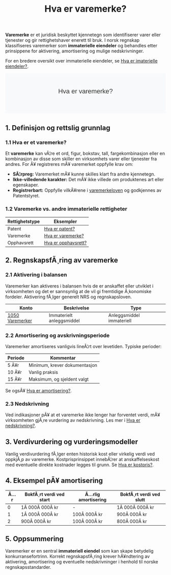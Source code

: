 ﻿---
title: "Hva er varemerke?"
meta_title: "Hva er varemerke?"
meta_description: '**Varemerke** er et juridisk beskyttet kjennetegn som identifiserer varer eller tjenester og gir rettighetshaver enerett til bruk. I norsk regnskap klassifisere...'
slug: hva-er-varemerke
type: blog
layout: pages/single
---

**Varemerke** er et juridisk beskyttet kjennetegn som identifiserer varer eller tjenester og gir rettighetshaver enerett til bruk. I norsk regnskap klassifiseres varemerker som **immaterielle eiendeler** og behandles etter prinsippene for aktivering, amortisering og mulige nedskrivninger.

For en bredere oversikt over immaterielle eiendeler, se [Hva er imaterielle eiendeler?](/blogs/regnskap/hva-er-imaterielle-eiendeler "Hva er Imaterielle Eiendeler? Komplett Guide til Immaterielle Verdier i Regnskap").

![Hva er varemerke?](hva-er-varemerke-image.svg)

## 1. Definisjon og rettslig grunnlag

### 1.1 Hva er et varemerke?

Et **varemerke** kan vÃ¦re et ord, figur, bokstav, tall, fargekombinasjon eller en kombinasjon av disse som skiller en virksomhets varer eller tjenester fra andres. For Ã¥ registreres mÃ¥ varemerket oppfylle krav om:

* **SÃ¦rpreg:** Varemerket mÃ¥ kunne skilles klart fra andre kjennetegn.
* **Ikke-villedende karakter:** Det mÃ¥ ikke villede om produktenes art eller egenskaper.
* **Registrerbart:** Oppfylle vilkÃ¥rene i [varemerkeloven](https://lovdata.no/dokument/NL/lov/2010-06-26-19) og godkjennes av Patentstyret.

### 1.2 Varemerke vs. andre immaterielle rettigheter

| Rettighetstype | Eksempler |
|----------------|----------|
| Patent         | [Hva er patent?](/blogs/regnskap/hva-er-patent "Hva er Patent? Guide til Patentbeskyttelse") |
| Varemerke      | [Hva er varemerke?](/blogs/regnskap/hva-er-varemerke "Hva er Varemerke? Guide til Immaterielle Eiendeler i Regnskap") |
| Opphavsrett    | [Hva er opphavsrett?](/blogs/regnskap/hva-er-opphavsrett "Hva er Opphavsrett? Guide til Opphavsrett i Regnskap") |

## 2. RegnskapsfÃ¸ring av varemerke

### 2.1 Aktivering i balansen

Varemerker kan aktiveres i balansen hvis de er anskaffet eller utviklet i virksomheten og det er sannsynlig at de vil gi fremtidige Ã¸konomiske fordeler. Aktivering fÃ¸lger generelt NRS og regnskapsloven.

| Konto | Beskrivelse | Type |
|-------|-------------|------|
| [1050 Varemerker](/blogs/kontoplan/1050-varemerker "Konto 1050 - Varemerker") | Immaterielt anleggsmiddel | Anleggsmiddel immateriell |

### 2.2 Amortisering og avskrivningsperiode

Varemerker amortiseres vanligvis lineÃ¦rt over levetiden. Typiske perioder:

| Periode | Kommentar |
|---------|-----------|
| 5 Ã¥r    | Minimum, krever dokumentasjon |
| 10 Ã¥r   | Vanlig praksis |
| 15 Ã¥r   | Maksimum, og sjeldent valgt |

Se ogsÃ¥ [Hva er amortisering?](/blogs/regnskap/hva-er-amortisering "Hva er Amortisering? En Komplett Guide til Avskrivninger").

### 2.3 Nedskrivning

Ved indikasjoner pÃ¥ at et varemerke ikke lenger har forventet verdi, mÃ¥ virksomheten gjÃ¸re vurdering av nedskrivning. Les mer i [Hva er nedskrivning?](/blogs/regnskap/hva-er-nedskrivning "Hva er Nedskrivning? Guide til Nedskrivning i Regnskap").

## 3. Verdivurdering og vurderingsmodeller

Vanlig verdivurdering fÃ¸lger enten historisk kost eller virkelig verdi ved oppkjÃ¸p av varemerke. Kostprisprinsippet innebÃ¦rer at anskaffelseskost med eventuelle direkte kostnader legges til grunn. Se [Hva er kostpris?](/blogs/regnskap/hva-er-kostpris "Hva er Kostpris? Komplett Guide til Anskaffelseskost").

## 4. Eksempel pÃ¥ amortisering

| Ã…r | BokfÃ¸rt verdi ved start | Ã…rlig amortisering | BokfÃ¸rt verdi ved slutt |
|----|-------------------------|--------------------|-------------------------|
| 0  | 1Â 000Â 000Â kr            | -                  | 1Â 000Â 000Â kr            |
| 1  | 1Â 000Â 000Â kr            | 100Â 000Â kr         | 900Â 000Â kr              |
| 2  | 900Â 000Â kr              | 100Â 000Â kr         | 800Â 000Â kr              |

## 5. Oppsummering

Varemerker er en sentral **immateriell eiendel** som kan skape betydelig konkurransefortrinn. Korrekt regnskapsfÃ¸ring krever hÃ¥ndtering av aktivering, amortisering og eventuelle nedskrivninger i henhold til norske regnskapsstandarder.
